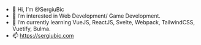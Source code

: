 - 👋 Hi, I’m @SergiuBic
- 👀 I’m interested in Web Development/ Game Development.
- 🌱 I’m currently learning VueJS, ReactJS, Svelte, Webpack, TailwindCSS, Vuetify, Bulma.
- 📫 https://sergiubic.com
